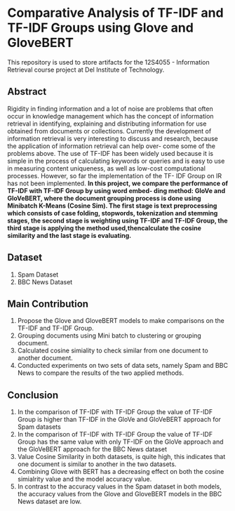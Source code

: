 # Comparative Analysis of TF-IDF and TF-IDF Groups using Glove and GloveBERT
This repository is used to store artifacts for the 12S4055 - Information Retrieval course project at Del Institute of Technology.

## Abstract
Rigidity in finding information and a lot of noise are problems that often occur in knowledge management which has the concept of information retrieval in identifying, explaining and distributing information for use obtained from documents or collections. Currently the
development of information retrieval is very interesting to discuss and research, because the application of information retrieval can help over-
come some of the problems above. The use of TF-IDF has been widely used because it is simple in the process of calculating keywords or queries
and is easy to use in measuring content uniqueness, as well as low-cost computational processes. However, so far the implementation of the TF-
IDF Group on IR has not been implemented. **In this project, we compare the performance of TF-IDF with TF-IDF Group by using word embed-
ding method: GloVe and GloVeBERT, where the document grouping process is done using Minibatch K-Means (Cosine Sim). The first stage
is text preprocessing which consists of case folding, stopwords, tokenization and stemming stages, the second stage is weighting using TF-IDF
and TF-IDF Group, the third stage is applying the method used,thencalculate the cosine similarity and the last stage is evaluating.**

## Dataset
1. Spam Dataset
2. BBC News Dataset

## Main Contribution
1. Propose the Glove and GloveBERT models to make comparisons on the TF-IDF and TF-IDF Group.
2. Grouping documents using Mini batch to clustering or grouping document. 
3. Calculated cosine simiality to check similar from one document to another document.
4. Conducted experiments on two sets of data sets, namely Spam and BBC News to compare the results of the two applied methods.
## Conclusion
1. In the comparison of TF-IDF with TF-IDF Group the value of TF-IDF Group is higher than TF-IDF in the GloVe and GloVeBERT approach for Spam          datasets
2. In the comparison of TF-IDF with TF-IDF Group the value of TF-IDF Group has the same value with only TF-IDF on the GloVe approach and the            GloVeBERT approach for the BBC News dataset
3. Value Cosine Similarity in both datasets, is quite high, this indicates that one document is similar to another in the two datasets.
4. Combining Glove with BERT has a decreasing effect on both the cosine simialrity value and the model accuracy value.
5. In contrast to the accuracy values in the Spam dataset in both models, the accuracy values from the Glove and GloveBERT models in the BBC News
   dataset are low.
